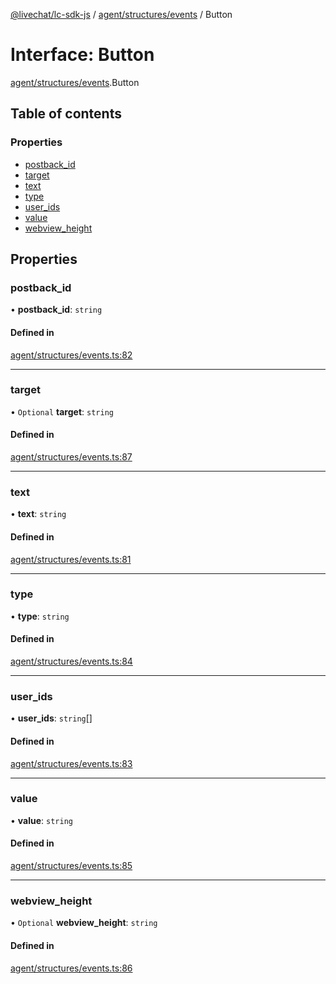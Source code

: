 [@livechat/lc-sdk-js](../README.md) / [agent/structures/events](../modules/agent_structures_events.md) / Button

# Interface: Button

[agent/structures/events](../modules/agent_structures_events.md).Button

## Table of contents

### Properties

- [postback\_id](agent_structures_events.Button.md#postback_id)
- [target](agent_structures_events.Button.md#target)
- [text](agent_structures_events.Button.md#text)
- [type](agent_structures_events.Button.md#type)
- [user\_ids](agent_structures_events.Button.md#user_ids)
- [value](agent_structures_events.Button.md#value)
- [webview\_height](agent_structures_events.Button.md#webview_height)

## Properties

### postback\_id

• **postback\_id**: `string`

#### Defined in

[agent/structures/events.ts:82](https://github.com/livechat/lc-sdk-js/blob/1fa827f/src/agent/structures/events.ts#L82)

___

### target

• `Optional` **target**: `string`

#### Defined in

[agent/structures/events.ts:87](https://github.com/livechat/lc-sdk-js/blob/1fa827f/src/agent/structures/events.ts#L87)

___

### text

• **text**: `string`

#### Defined in

[agent/structures/events.ts:81](https://github.com/livechat/lc-sdk-js/blob/1fa827f/src/agent/structures/events.ts#L81)

___

### type

• **type**: `string`

#### Defined in

[agent/structures/events.ts:84](https://github.com/livechat/lc-sdk-js/blob/1fa827f/src/agent/structures/events.ts#L84)

___

### user\_ids

• **user\_ids**: `string`[]

#### Defined in

[agent/structures/events.ts:83](https://github.com/livechat/lc-sdk-js/blob/1fa827f/src/agent/structures/events.ts#L83)

___

### value

• **value**: `string`

#### Defined in

[agent/structures/events.ts:85](https://github.com/livechat/lc-sdk-js/blob/1fa827f/src/agent/structures/events.ts#L85)

___

### webview\_height

• `Optional` **webview\_height**: `string`

#### Defined in

[agent/structures/events.ts:86](https://github.com/livechat/lc-sdk-js/blob/1fa827f/src/agent/structures/events.ts#L86)
